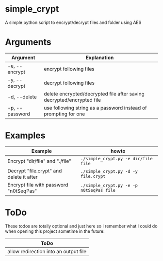 # simple_crypt

A simple python script to encrypt/decrypt files and folder using AES 

# Arguments

| Argument | Explanation |
| -- | -- |
| -e, --encrypt | encrypt following files |
| -y, --decrypt | decrypt following files |
| -d, --delete | delete encrypted/decrypted file after saving decrypted/encrypted file |
|-p, --password | use following string as a password instead of prompting for one |

# Examples 

| Example | howto |
| -- | -- |
| Encrypt "dir/file" and "./file" | `./simple_crypt.py -e dir/file file` |
| Decrypt "file.crypt" and delete it after | `./simple_crypt.py -d -y file.crypt` |
| Encrypt file with password "n0tSeqPas" | `./simple_crypt.py -e -p n0tSeqPas file`

# ToDo
These todos are totally optional and just here so I remember what I could do when opening this project sometime in the future:

| ToDo |
| -- |
| allow redirection into an output file |
